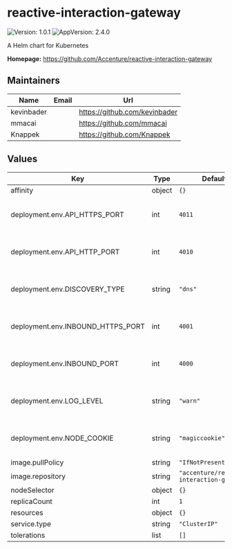 # reactive-interaction-gateway

![Version: 1.0.1](https://img.shields.io/badge/Version-1.0.1-informational?style=flat-square) ![AppVersion: 2.4.0](https://img.shields.io/badge/AppVersion-2.4.0-informational?style=flat-square)

A Helm chart for Kubernetes

**Homepage:** <https://github.com/Accenture/reactive-interaction-gateway>

## Maintainers

| Name | Email | Url |
| ---- | ------ | --- |
| kevinbader |  | https://github.com/kevinbader |
| mmacai |  | https://github.com/mmacai |
| Knappek |  | https://github.com/Knappek |

## Values

| Key | Type | Default | Description |
|-----|------|---------|-------------|
| affinity | object | `{}` |  |
| deployment.env.API_HTTPS_PORT | int | `4011` | See docs/rig-ops-guide.md |
| deployment.env.API_HTTP_PORT | int | `4010` | See docs/rig-ops-guide.md |
| deployment.env.DISCOVERY_TYPE | string | `"dns"` | See docs/rig-ops-guide.md |
| deployment.env.INBOUND_HTTPS_PORT | int | `4001` | See docs/rig-ops-guide.md |
| deployment.env.INBOUND_PORT | int | `4000` | See docs/rig-ops-guide.md |
| deployment.env.LOG_LEVEL | string | `"warn"` | See docs/rig-ops-guide.md |
| deployment.env.NODE_COOKIE | string | `"magiccookie"` | See docs/rig-ops-guide.md |
| image.pullPolicy | string | `"IfNotPresent"` |  |
| image.repository | string | `"accenture/reactive-interaction-gateway"` |  |
| nodeSelector | object | `{}` |  |
| replicaCount | int | `1` |  |
| resources | object | `{}` |  |
| service.type | string | `"ClusterIP"` |  |
| tolerations | list | `[]` |  |
